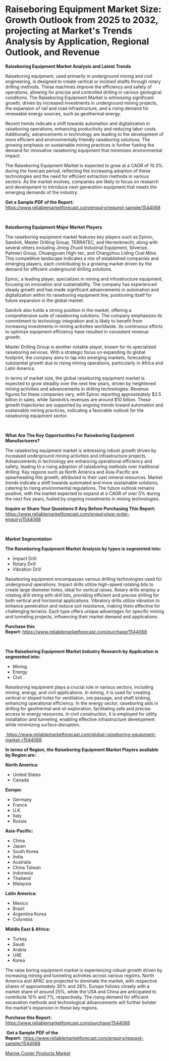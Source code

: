 <p><h1>Raiseboring Equipment Market Size: Growth Outlook from 2025 to 2032, projecting at Market's Trends Analysis by Application, Regional Outlook, and Revenue</h1></p><p><strong>Raiseboring Equipment Market Analysis and Latest Trends</strong></p>
<p><p>Raiseboring equipment, used primarily in underground mining and civil engineering, is designed to create vertical or inclined shafts through rotary drilling methods. These machines improve the efficiency and safety of operations, allowing for precise and controlled drilling in various geological conditions. The Raiseboring Equipment Market is witnessing significant growth, driven by increased investments in underground mining projects, the expansion of rail and road infrastructure, and a rising demand for renewable energy sources, such as geothermal energy.</p><p>Recent trends indicate a shift towards automation and digitalization in raiseboring operations, enhancing productivity and reducing labor costs. Additionally, advancements in technology are leading to the development of more efficient and environmentally friendly raiseboring solutions. The growing emphasis on sustainable mining practices is further fueling the demand for innovative raiseboring equipment that minimizes environmental impact.</p><p>The Raiseboring Equipment Market is expected to grow at a CAGR of 10.3% during the forecast period, reflecting the increasing adoption of these technologies and the need for efficient extraction methods in various sectors. As the market evolves, companies are likely to focus on research and development to introduce next-generation equipment that meets the emerging demands of the industry.</p></p>
<p><strong>Get a Sample PDF of the Report:&nbsp;</strong> <a href="https://www.reliablemarketforecast.com/enquiry/request-sample/1544068?utm_campaign=3029&utm_medium=2&utm_source=Github&utm_content=ia&utm_term=11042025&utm_id=raiseboring-equipment">https://www.reliablemarketforecast.com/enquiry/request-sample/1544068</a></p>
<p>&nbsp;</p>
<p><strong>Raiseboring Equipment Major Market Players</strong></p>
<p><p>The raiseboring equipment market features key players such as Epiroc, Sandvik, Master Drilling Group, TERRATEC, and Herrenknecht, along with several others including Jining Zhuoli Industrial Equipment, Silverise, Palmieri Group, Chuangyuan High-tec, and Changzhou Liding Coal Mine. This competitive landscape indicates a mix of established companies and emerging players, each contributing to a growing market driven by the demand for efficient underground drilling solutions.</p><p>Epiroc, a leading player, specializes in mining and infrastructure equipment, focusing on innovation and sustainability. The company has experienced steady growth and has made significant advancements in automation and digitalization within its raiseboring equipment line, positioning itself for future expansion in the global market.</p><p>Sandvik also holds a strong position in the market, offering a comprehensive suite of raiseboring solutions. The company emphasizes its commitment to technology integration and is likely to benefit from increasing investments in mining activities worldwide. Its continuous efforts to optimize equipment efficiency have resulted in consistent revenue growth.</p><p>Master Drilling Group is another notable player, known for its specialized raiseboring services. With a strategic focus on expanding its global footprint, the company aims to tap into emerging markets, forecasting substantial growth due to rising mining operations, particularly in Africa and Latin America.</p><p>In terms of market size, the global raiseboring equipment market is expected to grow steadily over the next few years, driven by heightened mining activities and advancements in drilling technologies. Revenue figures for these companies vary, with Epiroc reporting approximately $3.5 billion in sales, while Sandvik’s revenues are around $10 billion. These growth trajectories are supported by ongoing trends toward automation and sustainable mining practices, indicating a favorable outlook for the raiseboring equipment sector.</p></p>
<p>&nbsp;</p>
<p><strong>What Are The Key Opportunities For Raiseboring Equipment Manufacturers?</strong></p>
<p><p>The raiseboring equipment market is witnessing robust growth driven by increased underground mining activities and infrastructure projects. Advancements in technology are enhancing operational efficiency and safety, leading to a rising adoption of raiseboring methods over traditional drilling. Key regions such as North America and Asia-Pacific are spearheading this growth, attributed to their vast mineral resources. Market trends indicate a shift towards automated and more sustainable solutions, catering to rising environmental regulations. The future outlook remains positive, with the market expected to expand at a CAGR of over 5% during the next five years, fueled by ongoing investments in mining technologies.</p></p>
<p><strong>Inquire or Share Your Questions If Any Before Purchasing This Report:</strong> <a href="https://www.reliablemarketforecast.com/enquiry/pre-order-enquiry/1544068?utm_campaign=3029&utm_medium=2&utm_source=Github&utm_content=ia&utm_term=11042025&utm_id=raiseboring-equipment">https://www.reliablemarketforecast.com/enquiry/pre-order-enquiry/1544068</a></p>
<p>&nbsp;</p>
<p><strong>Market Segmentation</strong></p>
<p><strong>The Raiseboring Equipment Market Analysis by types is segmented into:</strong></p>
<p><ul><li>Impact Drill</li><li>Rotary Drill</li><li>Vibration Drill</li></ul></p>
<p><p>Raiseboring equipment encompasses various drilling technologies used for underground operations. Impact drills utilize high-speed rotating bits to create large diameter holes, ideal for vertical raises. Rotary drills employ a rotating drill string with drill bits, providing efficient and precise drilling for both vertical and horizontal applications. Vibratory drills utilize vibration to enhance penetration and reduce soil resistance, making them effective for challenging terrains. Each type offers unique advantages for specific mining and tunneling projects, influencing their market demand and applications.</p></p>
<p><strong>Purchase this Report:&nbsp;</strong><a href="https://www.reliablemarketforecast.com/purchase/1544068?utm_campaign=3029&utm_medium=2&utm_source=Github&utm_content=ia&utm_term=11042025&utm_id=raiseboring-equipment">https://www.reliablemarketforecast.com/purchase/1544068</a></p>
<p>&nbsp;</p>
<p><strong>The Raiseboring Equipment Market Industry Research by Application is segmented into:</strong></p>
<p><ul><li>Mining</li><li>Energy</li><li>Civil</li></ul></p>
<p><p>Raiseboring equipment plays a crucial role in various sectors, including mining, energy, and civil applications. In mining, it is used for creating vertical or sloped holes for ventilation, ore passage, and shaft sinking, enhancing operational efficiency. In the energy sector, raiseboring aids in drilling for geothermal and oil exploration, facilitating safe and precise access to energy resources. In civil construction, it is employed for utility installation and tunneling, enabling effective infrastructure development while minimizing surface disruption.</p></p>
<p><a href="https://www.reliablemarketforecast.com/global-raiseboring-equipment-market-r1544068?utm_campaign=3029&utm_medium=2&utm_source=Github&utm_content=ia&utm_term=11042025&utm_id=raiseboring-equipment">&nbsp;https://www.reliablemarketforecast.com/global-raiseboring-equipment-market-r1544068</a></p>
<p><strong>In terms of Region, the Raiseboring Equipment Market Players available by Region are:</strong></p>
<p>
    <p> <strong> North America: </strong>
        <ul>
            <li>United States</li>
            <li>Canada</li>
        </ul>
        </p> 
    <p> <strong> Europe: </strong>
        <ul>
            <li>Germany</li>
            <li>France</li>
            <li>U.K.</li>
            <li>Italy</li>
            <li>Russia</li>
        </ul>
        </p> 
    <p> <strong> Asia-Pacific: </strong>
        <ul>
            <li>China</li>
            <li>Japan</li>
            <li>South Korea</li>
            <li>India</li>
            <li>Australia</li>
            <li>China Taiwan</li>
            <li>Indonesia</li>
            <li>Thailand</li>
            <li>Malaysia</li>
        </ul>
        </p> 
    <p> <strong> Latin America: </strong>
        <ul>
            <li>Mexico</li>
            <li>Brazil</li>
            <li>Argentina Korea</li>
            <li>Colombia</li>
        </ul>
        </p> 
    <p> <strong> Middle East & Africa: </strong>
        <ul>
            <li>Turkey</li>
            <li>Saudi</li>
            <li>Arabia</li>
            <li>UAE</li>
            <li>Korea</li>
        </ul>
    </p>
    </p>
<p><p>The raise boring equipment market is experiencing robust growth driven by increasing mining and tunneling activities across various regions. North America and APAC are projected to dominate the market, with respective shares of approximately 30% and 28%. Europe follows closely with a market share of around 25%, while the USA and China are anticipated to contribute 10% and 7%, respectively. The rising demand for efficient excavation methods and technological advancements will further bolster the market's expansion in these key regions.</p></p>
<p><strong>Purchase this Report: </strong><a href="https://www.reliablemarketforecast.com/purchase/1544068?utm_campaign=3029&utm_medium=2&utm_source=Github&utm_content=ia&utm_term=11042025&utm_id=raiseboring-equipment">https://www.reliablemarketforecast.com/purchase/1544068</a></p>
<p>&nbsp;<strong>Get a Sample PDF of the Report:&nbsp;&nbsp;</strong><a href="https://www.reliablemarketforecast.com/enquiry/request-sample/1544068?utm_campaign=3029&utm_medium=2&utm_source=Github&utm_content=ia&utm_term=11042025&utm_id=raiseboring-equipment">https://www.reliablemarketforecast.com/enquiry/request-sample/1544068</a></p>
<p><strong></strong></p>
<p><p><a href="https://github.com/krinerstormy331/Market-Research-Report-List-1/blob/main/marine-cooler-products-market.md?utm_campaign=3029&utm_medium=2&utm_source=Github&utm_content=ia&utm_term=11042025&utm_id=raiseboring-equipment">Marine Cooler Products Market</a></p></p>